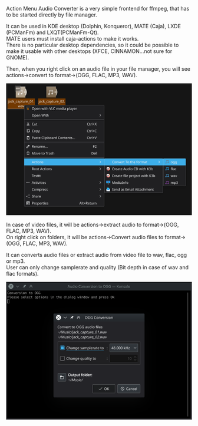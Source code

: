 Action Menu Audio Converter is a very simple frontend for ffmpeg, that has to be started directly by file manager.<br>

It can be used in KDE desktop (Dolphin, Konqueror), MATE (Caja), LXDE (PCManFm) and LXQT(PCManFm-Qt).<br/>
MATE users must install caja-actions to make it works.<br>
There is no particular desktop dependencies, so it could be possible to make it usable with other desktops (XFCE, CINNAMON...not sure for GNOME).

Then, when you right click on an audio file in your file manager, you will see actions->convert to format->(OGG, FLAC, MP3, WAV).<br/>

![Screenshot](https://raw.githubusercontent.com/Houston4444/ActionMenuAudioConverter/master/resources/screenshots/dolphin.png)

In case of video files, it will be actions->extract audio to format->(OGG, FLAC, MP3, WAV).<br/>
On right click on folders, it will be actions->Convert audio files to format->(OGG, FLAC, MP3, WAV).<br>

It can converts audio files or extract audio from video file to wav, flac, ogg or mp3.<br/>
User can only change samplerate and quality (Bit depth in case of wav and flac formats).<br/>

![Screenshot](https://raw.githubusercontent.com/Houston4444/ActionMenuAudioConverter/master/resources/screenshots/dialog.png)
